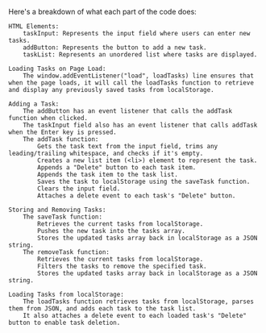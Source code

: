 Here's a breakdown of what each part of the code does:

    HTML Elements:
        taskInput: Represents the input field where users can enter new tasks.
        addButton: Represents the button to add a new task.
        taskList: Represents an unordered list where tasks are displayed.

    Loading Tasks on Page Load:
        The window.addEventListener("load", loadTasks) line ensures that when the page loads, it will call the loadTasks function to retrieve and display any previously saved tasks from localStorage.

    Adding a Task:
        The addButton has an event listener that calls the addTask function when clicked.
        The taskInput field also has an event listener that calls addTask when the Enter key is pressed.
        The addTask function:
            Gets the task text from the input field, trims any leading/trailing whitespace, and checks if it's empty.
            Creates a new list item (<li>) element to represent the task.
            Appends a "Delete" button to each task item.
            Appends the task item to the task list.
            Saves the task to localStorage using the saveTask function.
            Clears the input field.
            Attaches a delete event to each task's "Delete" button.

    Storing and Removing Tasks:
        The saveTask function:
            Retrieves the current tasks from localStorage.
            Pushes the new task into the tasks array.
            Stores the updated tasks array back in localStorage as a JSON string.
        The removeTask function:
            Retrieves the current tasks from localStorage.
            Filters the tasks to remove the specified task.
            Stores the updated tasks array back in localStorage as a JSON string.

    Loading Tasks from localStorage:
        The loadTasks function retrieves tasks from localStorage, parses them from JSON, and adds each task to the task list.
        It also attaches a delete event to each loaded task's "Delete" button to enable task deletion.
